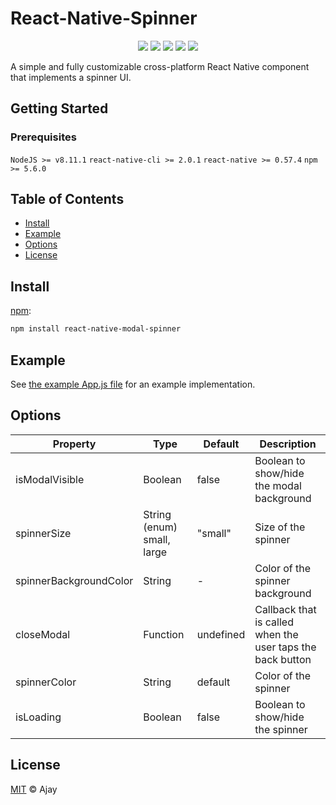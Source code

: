 # React-Native-Spinner

<div style="text-align: center">
  <img src="https://badgen.net/badge/node@LTS/>=8.11.1/green">
  <img src="https://badgen.net/badge/npm/>=5.6.0/blue">
  <img src="https://badgen.net/badge/react-native/>=0.57.4/orange">
  <img src="https://badgen.net/badge/code style/standard/yellow">
  <img src="https://badgen.net/badge/release/v1.0/pink">
</div>

A simple and fully customizable cross-platform React Native component that implements a spinner UI.

## Getting Started

### Prerequisites

`NodeJS >= v8.11.1`
`react-native-cli >= 2.0.1`
`react-native >= 0.57.4`
`npm >= 5.6.0`

## Table of Contents

- [Install](#install)
- [Example](#example)
- [Options](#options)
- [License](#license)

## Install

[npm][]:

```sh
npm install react-native-modal-spinner
```

## Example

See [the example App.js file][example] for an example implementation.

## Options

| Property               | Type                       | Default   | Description                                                |
| ---------------------- | -------------------------- | --------- | ---------------------------------------------------------- |
| isModalVisible         | Boolean                    | false     | Boolean to show/hide the modal background                  |
| spinnerSize            | String (enum) small, large | "small"   | Size of the spinner                                        |
| spinnerBackgroundColor | String                     | -         | Color of the spinner background                            |
| closeModal             | Function                   | undefined | Callback that is called when the user taps the back button |
| spinnerColor           | String                     | default   | Color of the spinner                                       |
| isLoading              | Boolean                    | false     | Boolean to show/hide the spinner                           |

## License

[MIT](LICENSE) © Ajay

##

[npm]: https://www.npmjs.com/
[example]: https://github.com/Ajayg96/react-native-spinner/blob/master/examples/App.js
